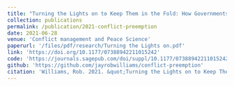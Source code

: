 ```yaml
---
title: "Turning the Lights on to Keep Them in the Fold: How Governments Preempt Secession Attempts"
collection: publications
permalink: /publication/2021-conflict-preemption
date: 2021-06-28
venue: 'Conflict management and Peace Science'
paperurl: '/files/pdf/research/Turning the Lights on.pdf'
link: 'https://doi.org/10.1177/07388942211015242'
code: 'https://journals.sagepub.com/doi/suppl/10.1177/07388942211015242'
github: 'https://github.com/jayrobwilliams/conflict-preemption'
citation: 'Williams, Rob. 2021. &quot;Turning the Lights on to Keep Them in the Fold: How Governments Preempt Secession Attempts.&quot; <i>Conflict management and Peace Science</i> doi:10.1177/07388942211015242'
---
```

